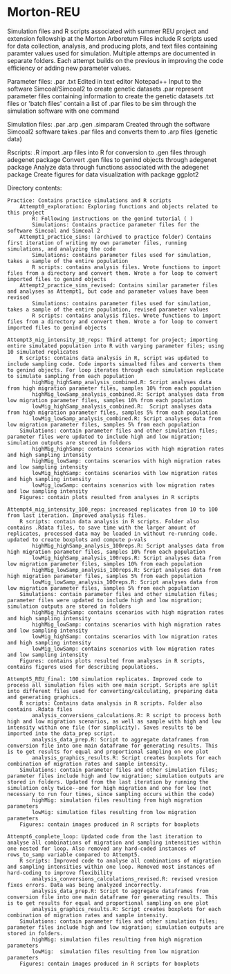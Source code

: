 # Morton-REU
Simulation files and R scripts associated with summer REU project and extension fellowship at the Morton Arboretum
    Files include R scripts used for data collection, analysis, and producing plots, and text files containing paramter values used for simulation. 
    Multiple attemps are documented in separate folders. Each attempt builds on the previous in improving the code efficiency or adding new parameter values.

Parameter files:
    .par .txt
    Edited in text editor Notepad++
    Input to the software Simcoal/Simcoal2 to create genetic datasets
    .par represent parameter files containing information to create the genetic datasets
    .txt files or 'batch files' contain a list of .par files to be sim through the simulation software with one command

Simulation files:
    .par .arp .gen .simparam
    Created through the software Simcoal2
    software takes .par files and converts them to .arp files (genetic data)

Rscripts:
    .R
    import .arp files into R for conversion to .gen files through adegenet package
    Convert .gen files to genind objects through adegenet package
    Analyze data through functions associated with the adegenet package
    Create figures for data visualization with package ggplot2

Directory contents:

    Practice: Contains practice simulations and R scripts
        Attempt0_exploration: Exploring functions and objects related to this project
            R: Following instructions on the genind tutorial ( )
            Simulations: Contains practice parameter files for the software Simcoal and Simcoal 2
        Attempt1_practice_sims: (archived to practice folder) Contains first iteration of writing my own parameter files, running simulations, and analyzing the code
            Simulations: contains parameter files used for simulation, takes a sample of the entire population
            R scripts: contains analysis files. Wrote functions to import files from a directory and convert them. Wrote a for loop to convert imported files to genind objects
        Attempt2_practice_sims_revised: Contains similar parameter files and analyses as Attempt1, but code and parameter values have been revised
            Simulations: contains parameter files used for simulation, takes a sample of the entire population, revised parameter values
            R scripts: contains analysis files. Wrote functions to import files from a directory and convert them. Wrote a for loop to convert imported files to genind objects

    Attempt3_mig_intensity_10_reps: Third attempt for project; importing entire simulated population into R with varying parameter files; using 10 simulated replicates
        R scripts: contains data analysis in R, script was updated to include sampling code. Code imports simualted files and converts them to genind objects. For loop iterates through each simulation replicate to simulate sampling from each population
            highMig_highSamp_analysis_combined.R: Script analyses data from high migration parameter files, samples 10% from each population 
            highMig_lowSamp_analysis_combined.R: Script analyses data from low migration parameter files, samples 10% from each population
            lowMig_highSamp_analysis_combined.R:  Script analyses data from high migration parameter files, samples 5% from each population 
            lowMig_lowSamp_analysis_combined.R: Script analyses data from low migration parameter files, samples 5% from each population
        Simulations: contain parameter files and other simulation files; parameter files were updated to include high and low migration;  simulation outputs are stored in folders
            highMig_highSamp: contains scenarios with high migration rates and high sampling intensity
            highMig_lowSamp: contains scenarios with high migration rates and low sampling intensity
            lowMig_highSamp: contains scenarios with low migration rates and high sampling intensity
            lowMig_lowSamp: contains scenarios with low migration rates and low sampling intensity
        Figures: contain plots resulted from analyses in R scripts

    Attempt4_mig_intensity_100_reps: increased replicates from 10 to 100 from last iteration. Improved analysis files.
        R scripts: contain data analysis in R scripts. Folder also contains .Rdata files, to save time with the larger amount of replicates, processed data may be loaded in without re-running code.  updated to create boxplots and compute p-vals
            highMig_highSamp_analysis_100reps.R: Script analyses data from high migration parameter files, samples 10% from each population
            lowMig_highSamp_analysis_100reps.R: Script analyses data from low migration parameter files, samples 10% from each population
            highMig_lowSamp_analysis_100reps.R: Script analyses data from high migration parameter files, samples 5% from each population
            lowMig_lowSamp_analysis_100reps.R: Script analyses data from low migration parameter files, samples 5% from each population
        Simulations: contain parameter files and other simulation files; parameter files were updated to include high and low migration; simulation outputs are stored in folders
            highMig_highSamp: contains scenarios with high migration rates and high sampling intensity
            highMig_lowSamp: contains scenarios with high migration rates and low sampling intensity
            lowMig_highSamp: contains scenarios with low migration rates and high sampling intensity
            lowMig_lowSamp: contains scenarios with low migration rates and low sampling intensity
        Figures: contains plots resulted from analyses in R scripts, contains figures used for describing populations.

    Attempt5_REU_final: 100 simulation replicates. Improved code to process all simulation files with one main script. Scripts are split into different files used for converting/calculating, preparing data and generating graphics.
        R scripts: Contains data analysis in R scripts. Folder also contains .Rdata files
            analysis_conversions_calculations.R: R script to process both high and low migration scenarios, as well as sample with high and low intensity within one file (for simplicity). Saves results to be imported into the data_prep script.
            analysis_data_prep.R: Script to aggregate dataframes from conversion file into one main dataframe for generating results. This is to get results for equal and proportional sampling on one plot
            analysis_graphics_results.R: Script creates boxplots for each combination of migration rates and sample intensity. 
        Simulations: contain parameter files and other simulation files; parameter files include high and low migration; simulation outputs are stored in folders. Updated from the last iteration by running the simulation only twice--one for high migration and one for low (not necessary to run four times, since sampling occurs within the code)
            highMig: simulation files resulting from high migration parameters
            lowMig: simulation files resulting from low migration parameters
        Figures: contain images produced in R scripts for boxplots

    Attempt6_complete_loop: Updated code from the last iteration to analyse all combinations of migration and sampling intensities within one nested for loop. Also removed any hard-coded instances of rows_to_samp variable compared to Attempt5. 
        R scripts: Improved code to analyse all combinations of migration and sampling intensities within one loop. Removed most instances of hard-coding to improve flexibility
            analysis_conversions_calculations_revised.R: revised vresion fixes errors. Data was being analyzed incorrectly.
            analysis_data_prep.R: Script to aggregate dataframes from conversion file into one main dataframe for generating results. This is to get results for equal and proportional sampling on one plot
            analysis_graphics_results.R: Script creates boxplots for each combination of migration rates and sample intensity. 
        Simulations: contain parameter files and other simulation files; parameter files include high and low migration; simulation outputs are stored in folders.
            highMig: simulation files resulting from high migration parameters
            lowMig:  simulation files resulting from low migration parameters
        Figures: contain images produced in R scripts for boxplots
